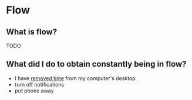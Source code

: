 # Flow

## What is flow?

TODO

## What did I do to obtain constantly being in flow? 

- I have [removed time](https://github.com/ynotstartups/dotfiles/blob/a2c6fd28f037b8eae4743a5c3767c6eb9a9795b6/i3status-config#L16) from my computer's desktop.
- turn off notifications
- put phone away
